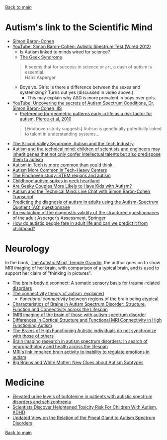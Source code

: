 [Back to main](README.md)

# Autism's link to the Scientific Mind

* [Simon Baron-Cohen](https://en.wikipedia.org/wiki/Simon_Baron-Cohen)
* [YouTube: Simon Baron-Cohen: Autistic Spectrum Test (Wired 2012)](https://www.youtube.com/watch?v=LYys7rhRcDU)
  * Is Autism linked to minds wired for science?
  * [The Geek Syndrome](https://www.wired.com/2001/12/aspergers/)
  > It seems that for success in science or art, a dash of autism is essential.  
  > Hans Asperger  
  * Boys vs. Girls: Is there a difference between the sexes and systemizing? Turns out yes (discussed in video above.)
    * This may explain why ASD is more prevalent in boys over girls.
* [YouTube: Uncovering the secrets of Autism Spectrum Conditions, Dr. Simon Baron-Cohen, IIS](https://www.youtube.com/watch?v=nQazUfGIMX0)
  * [Preference for geometric patterns early in life as a risk factor for autism, Pierce et al, 2010](https://pubmed.ncbi.nlm.nih.gov/20819977/)
  > [Eindhoven study suggests] Autism is genetically potentially linked to talent in understanding systems...
* [The Silicon Valley Syndrome, Autism and the Tech Industry](https://medium.com/@miamiautismdad/the-silicon-valley-syndrome-autism-and-the-tech-industry-61e46b46bc6f)
* [Autism and the technical mind: children of scientists and engineers may inherit genes that not only confer intellectual talents but also predispose them to autism](https://pubmed.ncbi.nlm.nih.gov/23120898/)
* [Autism in Tech is more common than you'd think](https://www.linkedin.com/pulse/autism-tech-more-common-than-youd-think-richard-benfield-mbcs/)
* [Autism More Common in Tech-Heavy Centers](https://www.livescience.com/14719-autism-information-technology-region.html)
* [The Eindhoven study: STEM regions and autism](https://www.autismresearchcentre.com/projects/school-survey-of-autism-spectrum-conditions-in-three-regions-in-the-netherlands/#:~:text=In%20brief%2C%20rates%20of%20autism,of%20having%20an%20autistic%20child)
* [Childhood autism spikes in geek heartland](https://www.newscientist.com/article/dn20589-childhood-autism-spikes-in-geek-heartlands/)
* [Are Geeky Couples More Likely to Have Kids with Autism?](https://www.scientificamerican.com/article/are-geeky-couples-more-likely-to-have-kids-with-autism/)
* [Autism and the Technical Mind: Live Chat with Simon Baron-Cohen, Transcript](https://www.scientificamerican.com/article/baron-cohen-autism-and-technical-mind-live-chat/)
* [Predicting the diagnosis of autism in adults using the Autism-Spectrum Quotient (AQ) questionnaire](https://www.ncbi.nlm.nih.gov/pmc/articles/PMC4988267/)
* [An evaluation of the diagnostic validity of the structured questionnaires of the adult Asperger’s Assessment, Springer](https://link.springer.com/article/10.1007/s10803-022-05544-9)
* [How do autistic people fare in adult life and can we predict it from childhood?](https://pubmed.ncbi.nlm.nih.gov/36519265/)

# Neurology

In the book, [The Autistic Mind, Temple Grandin](https://www.amazon.ca/Autistic-Brain-Helping-Different-Succeed/dp/0544227735), the author goes on to show MRI imaging of her brain, with comparison of a typical brain, and is used to support her claim of "thinking in pictures".

* [The brain-body disconnect: A somatic sensory basis for trauma-related disorders](https://www.ncbi.nlm.nih.gov/pmc/articles/PMC9720153/)
* [The connectivity theory of autism, explained](https://www.spectrumnews.org/news/connectivity-theory-autism-explained/)
  * _Functional connectivity_ between regions of the brain being atypical.
* [Characteristics of Brains in Autism Spectrum Disorder: Structure, Function and Connectivity across the Lifespan](https://www.ncbi.nlm.nih.gov/pmc/articles/PMC4688328/)
* [fMRI imaging of the brain of those with autism spectrum disorder](https://www.ncbi.nlm.nih.gov/pmc/articles/PMC3513685/)
* [Differences in Cortical Structure and Functional MRI Connectivity in High Functioning Autism](https://www.ncbi.nlm.nih.gov/pmc/articles/PMC6048242/)
* [The Brains of High Functioning Autistic individuals do not synchronize with those of others](https://www.sciencedirect.com/science/article/pii/S2213158213001411)
* [Brain imaging research in autism spectrum disorders: In search of neuropathology and health across the lifespan](https://www.ncbi.nlm.nih.gov/pmc/articles/PMC4465432/)
* [MRI's link impaired brain activity to inability to regulate emotions in autism](https://www.sciencedaily.com/releases/2015/01/150127100018.htm)
* [Big Brains and White Matter: New Clues about Autism Subtypes](https://www.sciencedaily.com/releases/2020/12/201217135228.htm)

# Medicine

* [Elevated urine levels of bufotenine in patients with autistic spectrum disorders and schizophrenia](https://pubmed.ncbi.nlm.nih.gov/20150873/)
* [Scientists Discover Heightened Toxicity Risk For Children With Autism, ADHD](https://www.sciencealert.com/common-plastic-additive-linked-to-autism-and-adhd-scientists-find)
* [Updated View on the Relation of the Pineal Gland to Autism Spectrum Disorders](https://www.ncbi.nlm.nih.gov/pmc/articles/PMC6370651/)

[Back to main](README.md)